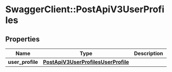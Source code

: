 # SwaggerClient::PostApiV3UserProfiles

## Properties
Name | Type | Description | Notes
------------ | ------------- | ------------- | -------------
**user_profile** | [**PostApiV3UserProfilesUserProfile**](PostApiV3UserProfilesUserProfile.md) |  | 


